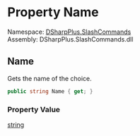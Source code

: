 # Property Name

Namespace: [DSharpPlus.SlashCommands](DSharpPlus.SlashCommands.md)  
Assembly: DSharpPlus.SlashCommands.dll

## <a id="DSharpPlus_SlashCommands_ChoiceAttribute_Name"></a>Name

Gets the name of the choice.

```csharp
public string Name { get; }
```

### Property Value

[string](https://learn.microsoft.com/dotnet/api/system.string)

